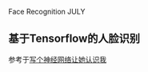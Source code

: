 Face Recognition JULY

## 基于Tensorflow的人脸识别

参考于[写个神经网络让她认识我](http://tumumu.cn/2017/05/02/deep-learning-face/)


